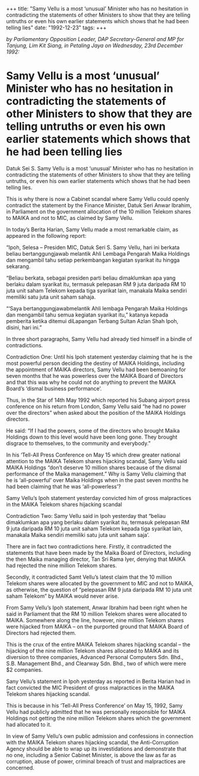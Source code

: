 +++ 
title: "Samy Vellu is a most ‘unusual’ Minister who has no hesitation in contradicting the statements of other Ministers to show that they are telling untruths or even his own earlier statements which shows that he had been telling lies"
date: "1992-12-23"
tags:
+++

_by Parliamentary Opposition Leader, DAP Secretary-General and MP for Tanjung, Lim Kit Siang, in Petaling Jaya on Wednesday, 23rd December 1992:_

# Samy Vellu is a most ‘unusual’ Minister who has no hesitation in contradicting the statements of other Ministers to show that they are telling untruths or even his own earlier statements which shows that he had been telling lies

Datuk Sei S. Samy Vellu is a most ‘unusual’ Minister who has no hesitation in contradicting the statements of other Ministers to show that they are telling untruths, or even his own earlier statements which shows that he had been telling lies.</u>

This is why there is now a Cabinet scandal where Samy Vellu could openly contradict the statement by the Finance Minister, Datuk Seri Anwar Ibrahim, in Parliament on the government allocation of the 10 million Telekom shares to MAIKA and not to MIC, as claimed by Samy Vellu.

In today’s Berita Harian, Samy Vellu made a most remarkable claim, as appeared in the following report:

“Ipoh, Selesa – Presiden MIC, Datuk Seri S. Samy Vellu, hari ini berkata beliau bertanggungjawab melantik Ahli Lembaga Pengarah Maika Holdings dan mengambil tahu setiap perkembangan kegiatan syarikat itu hingga sekarang.

“Beliau berkata, sebagai presiden parti beliau dimaklumkan apa yang berlaku dalam syarikat itu, termasuk pelepasan RM 9 juta daripada RM 10 juta unit saham Telekom kepada tiga syarikat lain, manakala Maika sendiri memiliki satu juta unit saham sahaja.

“‘Saya bertanggungjawabmelantik Ahli lembaga Pengarah Maika Holdings dan mengambil tahu semua kegiatan syarikat itu,” katanya kepada pemberita ketika ditemui diLapangan Terbang Sultan Azlan Shah Ipoh, disini, hari ini.”

In three short paragraphs, Samy Vellu had already tied himself in a bindle of contradictions.

Contradiction One: Until his Ipoh statement yesterday claiming that he is the most powerful person deciding the destiny of MAIKA Holdings, including the appointment of MAIKA directors, Samy Vellu had been bemoaning for seven months that he was powerless over the MAIKA Board of Directors and that this was why he could not do anything to prevent the MAIKA Board’s ‘dismal business performance’.

Thus, in the Star of 14th May 1992 which reported his Subang airport press conference on his return from London, Samy Vellu said “he had no power over the directors” when asked about the position of the MAIKA Holdings directors.

He said: “If I had the powers, some of the directors who brought Maika Holdings down to this level would have been long gone. They brought disgrace to themselves, to the community and everybody.”

In his ‘Tell-All Press Conference on May 15 which drew greater national attention to the MAIKA Telekom shares hijacking scandal, Samy Vellu said MAIKA Holdings “don’t deserve 10 million shares because of the dismal performance of the Maika management.”
Why is Samy Vellu claiming that he is ‘all-powerful’ over Maika Holdings when in the past seven months he had been claiming that he was ‘all-powerless’?

Samy Vellu’s Ipoh statement yesterday convicted him of gross malpractices in the MAIKA Telekom shares hijacking scandal

Contradiction Two: Samy Vellu said in Ipoh yesterday that “beliau dimaklumkan apa yang berlaku dalam syarikat itu, termasuk pelepasan RM 9 juta daripada RM 10 juta unit saham Telekom kepada tiga syarikat lain, manakala Maika sendiri memiliki satu juta unit saham saja’.

There are in fact two contradictions here. Firstly, it contradicted the statements that have been made by the Maika Board of Directors, including the then Maika managing director, Tan Sri Rama Iyer, denying that MAIKA had rejected the nine million Telekom shares.

Secondly, it contradicted Samt Vellu’s latest claim that the 10 million Telekom shares were allocated by the government to MIC and not to MAIKA, as otherwise, the question of “pelepasan RM 9 juta daripada RM 10 juta unit saham Telekom” by MAIKA would never arise.

From Samy Vellu’s Ipoh statement, Anwar Ibrahim had been right when he said in Parliament that the RM 10 million Telekom shares were allocated to MAIKA. Somewhere along the line, however, nine million Telekom shares were hijacked from MAIKA – on the purported ground that MAIKA Board of Directors had rejected them.

This is the crux of the entire MAIKA Telekom shares hijacking scandal – the hijacking of the nine million Telekom shares allocated to MAIKA and its diversion to three companies, Advanced Personal Computers Sdn. Bhd., S.B. Management Bhd., and Clearway Sdn. Bhd., two of which were mere $2 companies.

Sany Vellu’s statement in Ipoh yesterday as reported in Berita Harian had in fact convicted the MIC President of gross malpractices in the MAIKA Telekom shares hijacking scandal.

This is because in his ‘Tell-All Press Conference’ on May 15, 1992, Samy Vellu had publicly admitted that he was personally responsible for MAIKA Holdings not getting the nine million Telekom shares which the government had allocated to it.

In view of Samy Vellu’s own public admission and confessions in connection with the MAIKA Telekom shares hijacking scandal, the Anti-Corruption Agency should be able to wrap up its investidations and demonstrate that no one, including a Senior Cabinet Minister, is above the law as far as corruption, abuse of power, criminal breach of trust and malpractices are concerned.
 
